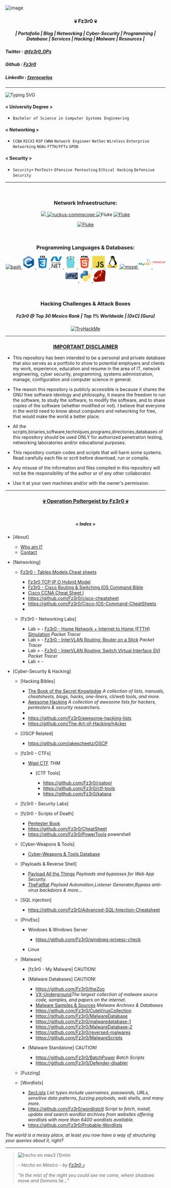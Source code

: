 <!--

- Fz3r0 Header  :::::::::::::::::::::::::::::::::::::::::::::::::::::::::::::::::::::::::::::::::::::::::::::::::::::::: 

-->

![image](https://user-images.githubusercontent.com/94720207/163654194-92edaa63-e2cc-4af7-a420-92a77b4182da.png)

<h3 align="center">💀 Fz3r0 💀</h3>
<h5 align="center">| Portafolio | Blog | Networking | Cyber-Security | Programming | Database | Services | Hacking | Malware | Resources | </h3>

##### Twitter  : [@fz3r0_OPs](https://twitter.com/Fz3r0_OPs) 
##### Github   : [Fz3r0](https://github.com/fz3r0) 
##### LinkedIn : [fzerocarlos](https://www.linkedin.com/in/fzerocarlos/)
---

<!--

- Fz3r0 Bio :::::::::::::::::::::::::::::::::::::::::::::::::::::::::::::::::::::::::::::::::::::::::::::::::::::::: 

-->


![Typing SVG](https://readme-typing-svg.herokuapp.com?size=20&color=00F733&multiline=true&lines=whoami)


#### < University Degree >
* `Bachelor of Science in Computer Systems Engineering`
#### < Networking > 
* `CCNA`  `RICXI`  `RSP`  `CWNA` `Network Engineer` `NetSec` `Wireless` `Enterprise Networking` `NGNs` `FTTH/FFTx` `GPON` 
#### < Security >   
* `Security+`  `PenTest+`  `Ofensive Pentesting`  `Ethical Hacking`  `Defensive Security` 
---

&nbsp;

<!--

- Fz3r0: Network Infraestructure :::::::::::::::::::::::::::::::::::::::::::::::::::::::::::::::::::::::::::::::::::::::::::::::::::::::: 

-->

<h3 align="center">Network Infraestructure:</h3>

<p align="center"> <a href="https://www.gnu.org/software/bash/" target="_blank" rel="noreferrer"> <img src="https://upload.wikimedia.org/wikipedia/commons/6/64/Cisco_logo.svg" </a> <a href="https://www.gnu.org/software/bash/" target="_blank" rel="noreferrer"> <img src="https://ruckus-shared-webassets.s3.amazonaws.com/logos/commscope_logo_white.png" alt="ruckus-commscope" width="130" height="40"/> </a> <img src="https://upload.wikimedia.org/wikipedia/commons/thumb/e/e1/Aruba_Networks_logo.svg/245px-Aruba_Networks_logo.svg.png" alt="Fluke" width="80" height="40"/> </a> <a href="https://www.gnu.org/software/bash/" target="_blank" rel="noreferrer"> <img src="https://camarastermograficas.online/wp-content/uploads/2021/12/logo1.png" alt="Fluke" width="60" height="40"/> <a href="https://www.gnu.org/software/bash/" target="_blank" rel="noreferrer"> 

</p>

<p align="center"> <a href="https://www.gnu.org/software/bash/" target="_blank" rel="noreferrer"> <img src="https://www.innquest.com/wp-content/uploads/2021/09/rgnets.png" alt="Fluke" width="80" height="40"/> </a> </p>
  
  <!--

- Fz3r0: Programing Languages :::::::::::::::::::::::::::::::::::::::::::::::::::::::::::::::::::::::::::::::::::::::::::::::::::::::: 

-->

&nbsp;
  
<h3 align="center">Programming Languages & Databases:</h3>

<p align="center"> <a href="https://www.gnu.org/software/bash/" target="_blank" rel="noreferrer"> <img src="https://www.vectorlogo.zone/logos/gnu_bash/gnu_bash-icon.svg" alt="bash" width="40" height="40"/> </a> <a href="https://www.cprogramming.com/" target="_blank" rel="noreferrer"> <img src="https://raw.githubusercontent.com/devicons/devicon/master/icons/c/c-original.svg" alt="c" width="40" height="40"/> </a> <a href="https://www.w3schools.com/css/" target="_blank" rel="noreferrer"> <img src="https://raw.githubusercontent.com/devicons/devicon/master/icons/css3/css3-original-wordmark.svg" alt="css3" width="40" height="40"/> </a> <a href="https://dotnet.microsoft.com/" target="_blank" rel="noreferrer"> <img src="https://raw.githubusercontent.com/devicons/devicon/master/icons/dot-net/dot-net-original-wordmark.svg" alt="dotnet" width="40" height="40"/> </a> <a href="https://golang.org" target="_blank" rel="noreferrer"> <img src="https://raw.githubusercontent.com/devicons/devicon/master/icons/go/go-original.svg" alt="go" width="40" height="40"/> </a> <a href="https://www.w3.org/html/" target="_blank" rel="noreferrer"> <img src="https://raw.githubusercontent.com/devicons/devicon/master/icons/html5/html5-original-wordmark.svg" alt="html5" width="40" height="40"/> </a> <a href="https://developer.mozilla.org/en-US/docs/Web/JavaScript" target="_blank" rel="noreferrer"> <img src="https://raw.githubusercontent.com/devicons/devicon/master/icons/javascript/javascript-original.svg" alt="javascript" width="40" height="40"/> </a> <a href="https://www.linux.org/" target="_blank" rel="noreferrer"> <img src="https://raw.githubusercontent.com/devicons/devicon/master/icons/linux/linux-original.svg" alt="linux" width="40" height="40"/> </a> <a href="https://www.microsoft.com/en-us/sql-server" target="_blank" rel="noreferrer"> <img src="https://www.svgrepo.com/show/303229/microsoft-sql-server-logo.svg" alt="mssql" width="40" height="40"/> </a> <a href="https://www.mysql.com/" target="_blank" rel="noreferrer"> <img src="https://raw.githubusercontent.com/devicons/devicon/master/icons/mysql/mysql-original-wordmark.svg" alt="mysql" width="40" height="40"/> </a> <a href="https://www.oracle.com/" target="_blank" rel="noreferrer"> <img src="https://raw.githubusercontent.com/devicons/devicon/master/icons/oracle/oracle-original.svg" alt="oracle" width="40" height="40"/> </a> <a href="https://www.php.net" target="_blank" rel="noreferrer"> <img src="https://raw.githubusercontent.com/devicons/devicon/master/icons/php/php-original.svg" alt="php" width="40" height="40"/> </a> <a href="https://www.python.org" target="_blank" rel="noreferrer"> <img src="https://raw.githubusercontent.com/devicons/devicon/master/icons/python/python-original.svg" alt="python" width="40" height="40"/> </a> <a href="https://www.ruby-lang.org/en/" target="_blank" rel="noreferrer"> <img src="https://raw.githubusercontent.com/devicons/devicon/master/icons/ruby/ruby-original.svg" alt="ruby" width="40" height="40"/> </a> </p>

&nbsp;
  
<h3 align="center">Hacking Challenges & Attack Boxes</h3>
<h5 align="center">Fz3r0 @ Top 30 Mexico Rank | Top 1% Worldwide | [0xC] [Guru] </h3> 
  
<p align="center"> <a href="https://tryhackme.com/p/fz3r0.carlos" target="_blank" rel="noreferrer"> <img src="https://tryhackme-badges.s3.amazonaws.com/fz3r0.carlos.png" alt="TryHackMe"> </a> </p>  
  
---
 
<span align="center"> <h3 align="center"> [IMPORTANT DISCLAIMER](/Networking/Labs/) </h3> </span>

  - This repository has been intended to be a personal and private database that also serves as a portfolio to show to potential employers and clients my work, experience, education and resume in the area of IT, network engineering, cyber security, programming, systems administration, manage, configuration and computer science in general.
  
  - The reason this repository is publicly accessible is because it shares the GNU free software ideology and philosophy, it means the freedom to run the software, to study the software, to modify the software, and to share copies of the software (whether modified or not). I believe that everyone in the world need to know about computers and networking for free, that would make the world a better place. 
  
  - All the scripts,binaries,software,techniques,programs,directories,databases of this repository should be used ONLY for authorized penetration testing, networking laboratories and/or educational purposes. 
  
  - This repository contain codes and scripts that will harm some systems. Read carefully each file or scrit before download, run or compile.  
  
  - Any misuse of the information and files compiled in this repository will not be the responsibility of the author or of any other collaborator. 
  
  - Use it at your own machines and/or with the owner's permission.
  
---

<span align="center"> <h3 align="center"> [💀 Operation Poltergeist by Fz3r0 💀](/Networking/Labs/) </h3> </span>  
<span align="center"> <h5 align="center"> < Index > </h5> </span>   
- [About] 
  
  - [Who am I?](/Networking/Labs/) 
  - [Contact](/Networking/Labs/)

- [Networking]
  
  - [Fz3r0 - Tables,Models,Cheat sheets](/Networking/Labs/) 
     - [Fz3r0 TCP-IP O Hybrid Model](/Networking/Labs/) 
     - [Fz3r0 - Cisco Routing & Switching IOS Command Bible](/Networking/Labs/)
     - [Cisco CCNA Cheat Sheet I](https://github.com/Fz3r0/CCNA-Cheat-Sheet)
     - https://github.com/Fz3r0/cisco-cheatsheet
     - https://github.com/Fz3r0/Cisco-IOS-Command-CheatSheets
     - 

  - [Fz3r0 - Networking Labs]
    - Lab > - [Fz3r0 - Home Network + Internet to Home (FTTH) Simulation](/Networking/Labs/Router-on-a-Stick.md) _Packet Tracer_
    - Lab > - [Fz3r0 - InterVLAN Routing: Router on a Stick](/Networking/Labs/Router-on-a-Stick.md) _Packet Tracer_
    - Lab > - [Fz3r0 - InterVLAN Routing: Switch Virtual Interface SVI](/Networking/Labs/Switch-Virtual-Interface-SVI.md) _Packet Tracer_ 
    - Lab > - 

- [Cyber-Security & Hacking]
  
  - [Hacking Bibles]
  
    - [The Book of the Secret Knowledge](https://github.com/Fz3r0/the-book-of-secret-knowledge) _A collection of lists, manuals, cheatsheets, blogs, hacks, one-liners, cli/web tools, and more._
    - [Awesome Hacking](https://github.com/Fz3r0/Awesome-Hacking) _A collection of awesome lists for hackers, pentesters & security researchers._
    - 
    - https://github.com/Fz3r0/awesome-hacking-lists
    - https://github.com/The-Art-of-Hacking/h4cker
  
  - [OSCP Related]
  
    - https://github.com/jakescheetz/OSCP
  
  - [fz3r0 - CTFs]
  
    - [Wgel CTF](/Cyber-Security-&-Hacking/Labs-&-CTFs/THM/Wgel-CTF.md) _THM_
  
        - [CTF Tools]
  
            - https://github.com/Fz3r0/rsatool
            - https://github.com/Fz3r0/ctf-tools
            - https://github.com/Fz3r0/katana
  
  - [fz3r0 - Security Labs]
  
  - [fz3r0 - Scripts of Death]
  
     - [Pentester Book](https://pentestbook.six2dez.com/post-exploitation/linux)
     - https://github.com/Fz3r0/CheatSheet
     - https://github.com/Fz3r0/PowerTools powershell
 
  - [Cyber-Weapons & Tools]
   
     - [Cyber-Weapons & Tools Database](/Cyber-Security-&-Hacking/Cyber-Weapons-Tools/Cyber-Weapons-Tools-DB.md)
  
  - [Payloads & Reverse Shell]
  
     - [Payload All the Things](https://github.com/Fz3r0/PayloadsAllTheThings) _Payloads and bypasses for Web App Security._
     - [TheFatRat](https://github.com/screetsec/TheFatRat) _Payload Automation,Listener Generator,Bypass anti-virus backdoors & more..._
  
  - [SQL injection]
  
     - https://github.com/Fz3r0/Advanced-SQL-Injection-Cheatsheet
  
  - [PrivEsc]
  
     - Windows & Windows Server
  
        - https://github.com/Fz3r0/windows-privesc-check
  
     - Linux
  
  - [Malware]
  
    - [fz3r0 - My Malware] CAUTION!
  
    - [Malware Databases] CAUTION!
  
        - https://github.com/Fz3r0/theZoo
        - [VX-Underground](https://www.vx-underground.org/)_The largest collection of malware source code, samples, and papers on the internet._
        - [Malware Samples & Sources](https://github.com/Fz3r0/Malware-Sample-Sources) _Malware Archives & Databases_
        - https://github.com/Fz3r0/CuteVirusCollection
        - https://github.com/Fz3r0/MalwareDatabase
        - https://github.com/Fz3r0/malwaredatabase-1
        - https://github.com/Fz3r0/MalwareDatabase-2
        - https://github.com/Fz3r0/reversed-malwares
        - https://github.com/Fz3r0/MalwareScripts
  
     - [Malware Standalone] CAUTION!
  
        - https://github.com/Fz3r0/BatchPower _Batch Scripts_
        - https://github.com/Fz3r0/Defender-disabler
        
  - [Fuzzing]
  
  - [Wordlists]
  
      - [SecLists](https://github.com/Fz3r0/SecLists) _List types include usernames, passwords, URLs, sensitive data patterns, fuzzing payloads, web shells, and many more._
      - https://github.com/Fz3r0/wordlistctl _Script to fetch, install, update and search wordlist archives from websites offering wordlists with more than 6400 wordlists available._
      - https://github.com/Fz3r0/Probable-Wordlists
  
  
_The world is a messy place, at least you now have a way of structuring your queries about it, right?_

---

> ![hecho en mex3 (1)mini](https://user-images.githubusercontent.com/94720207/163919294-2754caa3-c98c-4df3-b782-00703e4d3343.png)
>
> _- Hecho en México - by [Fz3r0 💀](https://github.com/Fz3r0/)_ 
>
> _"In the mist of the night you could see me come, where shadows move and Demons lie..."_  
  


  
<!--

**Fz3r0/Fz3r0** is a ✨ _special_ ✨ repository because its `README.md` (this file) appears on your GitHub profile.

-->

  
  
